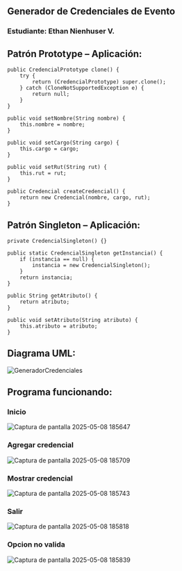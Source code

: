 ## Generador de Credenciales de Evento

### Estudiante: Ethan Nienhuser V.

## Patrón Prototype – Aplicación:
    public CredencialPrototype clone() {
        try {
            return (CredencialPrototype) super.clone();
        } catch (CloneNotSupportedException e) {
            return null;
        }
    }

    public void setNombre(String nombre) {
        this.nombre = nombre;
    }

    public void setCargo(String cargo) {
        this.cargo = cargo;
    }

    public void setRut(String rut) {
        this.rut = rut;
    }

    public Credencial createCredencial() {
        return new Credencial(nombre, cargo, rut);
    }
## Patrón Singleton – Aplicación:
    private CredencialSingleton() {}

    public static CredencialSingleton getInstancia() {
        if (instancia == null) {
            instancia = new CredencialSingleton();
        }
        return instancia;
    }

    public String getAtributo() {
        return atributo;
    }

    public void setAtributo(String atributo) {
        this.atributo = atributo;
    }
## Diagrama UML:
![GeneradorCredenciales](https://github.com/user-attachments/assets/68d7cd31-1e27-4c52-a4ff-1072347770b6)

## Programa funcionando:
### Inicio
![Captura de pantalla 2025-05-08 185647](https://github.com/user-attachments/assets/7e3f1c5f-d6dd-4f7d-9bf2-92c02311d404)
### Agregar credencial
![Captura de pantalla 2025-05-08 185709](https://github.com/user-attachments/assets/21491cfb-c356-4de3-8a9d-c7e49d131cf0)
### Mostrar credencial
![Captura de pantalla 2025-05-08 185743](https://github.com/user-attachments/assets/a9ac8f01-7c59-4355-b9b3-298312c03581)
### Salir
![Captura de pantalla 2025-05-08 185818](https://github.com/user-attachments/assets/c425831a-aae2-408d-8406-7fdf7d9fe264)
### Opcion no valida
![Captura de pantalla 2025-05-08 185839](https://github.com/user-attachments/assets/e4bfc428-2f47-467b-8deb-ee1dbc343e57)


